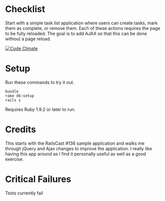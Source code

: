 Checklist
=======

Start with a simple task list application where users can create tasks, mark them as complete, or
remove them.  Each of these actions requires the page to be fully reloaded.  The goal is to add
AJAX so that this can be done without a page reload.

[![Code Climate](https://codeclimate.com/github/sprestage/checklist.png)](https://codeclimate.com/github/sprestage/checklist)


Setup
=======

Run these commands to try it out.

```
bundle
rake db:setup
rails s
```

Requires Ruby 1.9.2 or later to run.

Credits
=======

This starts with the RailsCast #136 sample application and walks me through jQuery and Ajax changes to improve
the application.  I really like having this app around as I find it personally useful as well as a good exercise.


Critical Failures
=======
Tests currently fail
